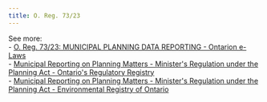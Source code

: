 ```yaml
---
title: O. Reg. 73/23
---
```


See more:   
    - [O. Reg. 73/23: MUNICIPAL PLANNING DATA REPORTING - Ontarion e-Laws](https://www.ontario.ca/laws/regulation/230073)  
    - [Municipal Reporting on Planning Matters - Minister's Regulation under the Planning Act - Ontario's Regulatory Registry](https://www.ontariocanada.com/registry//view.do?postingId=43527)   
    - [Municipal Reporting on Planning Matters - Minister's Regulation under the Planning Act - Environmental Registry of Ontario](https://ero.ontario.ca/notice/019-6619)    
